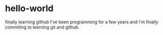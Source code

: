 # hello-world
finally learning github
I've been programming for a few years and I'm finally commiting to learning git and github.
